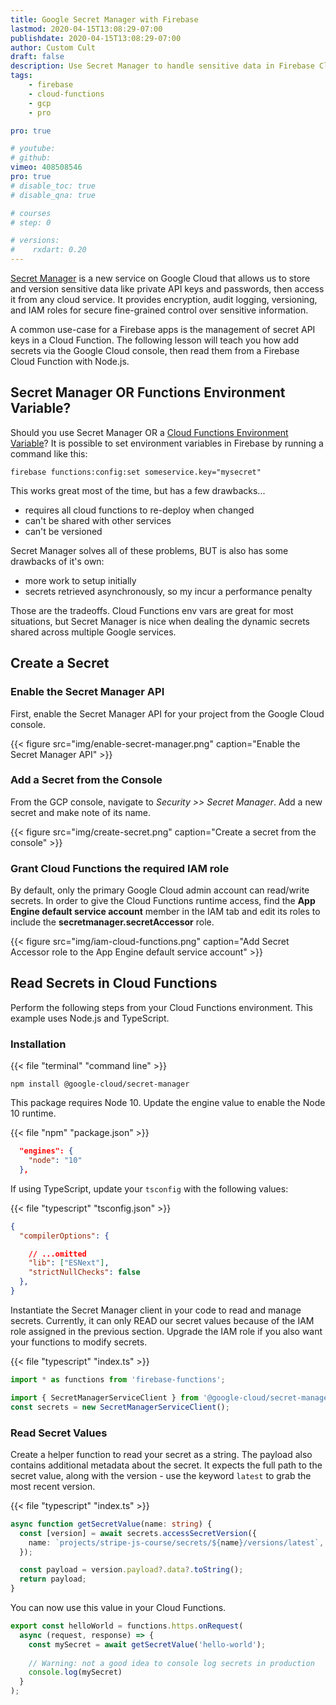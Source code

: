 ```yaml
---
title: Google Secret Manager with Firebase
lastmod: 2020-04-15T13:08:29-07:00
publishdate: 2020-04-15T13:08:29-07:00
author: Custom Cult
draft: false
description: Use Secret Manager to handle sensitive data in Firebase Cloud Functions
tags: 
    - firebase
    - cloud-functions
    - gcp
    - pro

pro: true

# youtube: 
# github: 
vimeo: 408508546
pro: true
# disable_toc: true
# disable_qna: true

# courses
# step: 0

# versions:
#    rxdart: 0.20
---
```


[Secret Manager](https://cloud.google.com/secret-manager/) is a new service on Google Cloud that allows us to store and version sensitive data like private API keys and passwords, then access it from any cloud service. It provides encryption, audit logging, versioning, and IAM roles for secure fine-grained control over sensitive information. 

A common use-case for a Firebase apps is the management of secret API keys in a Cloud Function. The following lesson will teach you how add secrets via the Google Cloud console, then read them from a Firebase Cloud Function with Node.js. 

## Secret Manager OR Functions Environment Variable?

Should you use Secret Manager OR a [Cloud Functions Environment Variable](https://cloud.google.com/functions/docs/env-var)? It is possible to set environment variables in Firebase by running a command like this: 

```text
firebase functions:config:set someservice.key="mysecret"
```

This works great most of the time, but has a few drawbacks...

- requires all cloud functions to re-deploy when changed
- can't be shared with other services
- can't be versioned

Secret Manager solves all of these problems, BUT is also has some drawbacks of it's own: 

- more work to setup initially
- secrets retrieved asynchronously, so my incur a performance penalty 

Those are the tradeoffs. Cloud Functions env vars are great for most situations, but Secret Manager is nice when dealing the dynamic secrets shared across multiple Google services. 

## Create a Secret 

### Enable the Secret Manager API

First, enable the Secret Manager API for your project from the Google Cloud console. 

{{< figure src="img/enable-secret-manager.png" caption="Enable the Secret Manager API" >}}

### Add a Secret from the Console

From the GCP console, navigate to *Security >> Secret Manager*. Add a new secret and make note of its name. 

{{< figure src="img/create-secret.png" caption="Create a secret from the console" >}}

### Grant Cloud Functions the required IAM role

By default, only the primary Google Cloud admin account can read/write secrets. In order to give the Cloud Functions runtime access, find the **App Engine default service account** member in the IAM tab and edit its roles to include the **secretmanager.secretAccessor** role. 

{{< figure src="img/iam-cloud-functions.png" caption="Add Secret Accessor role to the App Engine default service account" >}}

## Read Secrets in Cloud Functions

Perform the following steps from your Cloud Functions environment. This example uses Node.js and TypeScript. 

### Installation

{{< file "terminal" "command line" >}}
```text
npm install @google-cloud/secret-manager
```

This package requires Node 10. Update the engine value to enable the Node 10 runtime. 

{{< file "npm" "package.json" >}}
```json
  "engines": {
    "node": "10"
  },
```

If using TypeScript, update your `tsconfig` with the following values:

{{< file "typescript" "tsconfig.json" >}}
```json
{
  "compilerOptions": {

    // ...omitted
    "lib": ["ESNext"],
    "strictNullChecks": false
  },
}
```

Instantiate the Secret Manager client in your code to read and manage secrets. Currently, it can only READ our secret values because of the IAM role assigned in the previous section. Upgrade the IAM role if you also want your functions to modify secrets. 

{{< file "typescript" "index.ts" >}}
```typescript
import * as functions from 'firebase-functions';

import { SecretManagerServiceClient } from '@google-cloud/secret-manager';
const secrets = new SecretManagerServiceClient();
```

### Read Secret Values

Create a helper function to read your secret as a string. The payload also contains additional metadata about the secret. It expects the full path to the secret value, along with the version - use the keyword `latest` to grab the most recent version. 

{{< file "typescript" "index.ts" >}}
```typescript
async function getSecretValue(name: string) {
  const [version] = await secrets.accessSecretVersion({
    name: `projects/stripe-js-course/secrets/${name}/versions/latest`,
  });

  const payload = version.payload?.data?.toString();
  return payload;
}
```

You can now use this value in your Cloud Functions. 

```typescript
export const helloWorld = functions.https.onRequest(
  async (request, response) => {
    const mySecret = await getSecretValue('hello-world');
    
    // Warning: not a good idea to console log secrets in production
    console.log(mySecret)
  }
);
```